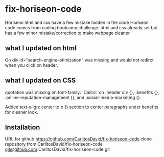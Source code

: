 # fix-horiseon-code

Horiseon html and css have a few mistake hidden in the code
Horiseon code comes from coding bootcamp challenge. 
html and css already set but has a few minor mistake/correction to make webpage cleaner

## what I updated on html
On <!--div class="content"-->
div id="search-engine-otimization" was missing and would not redirct when you click on header.

## what I updated on CSS
quotation was missing on font-family: 'Calibri' on .header div {}, .benefits {}, .online-reputation-management {}, and .social-media-marketing {}.

Added text-align: center to p {} section to center paragraphs under benefits for cleaner look. 

## Installation

URL for github https://github.com/CarlitosDavid/fix-horiseon-code
clone repository from CarlitosDavid/fix-horiseon-code
git@github.com:CarlitosDavid/fix-horiseon-code.git
